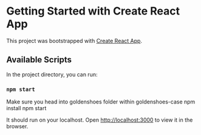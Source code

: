 # Getting Started with Create React App

This project was bootstrapped with [Create React App](https://github.com/facebook/create-react-app).

## Available Scripts

In the project directory, you can run:

### `npm start`

Make sure you head into goldenshoes folder within goldenshoes-case
npm install
npm start

It should run on your localhost.
Open [http://localhost:3000](http://localhost:3000) to view it in the browser.


